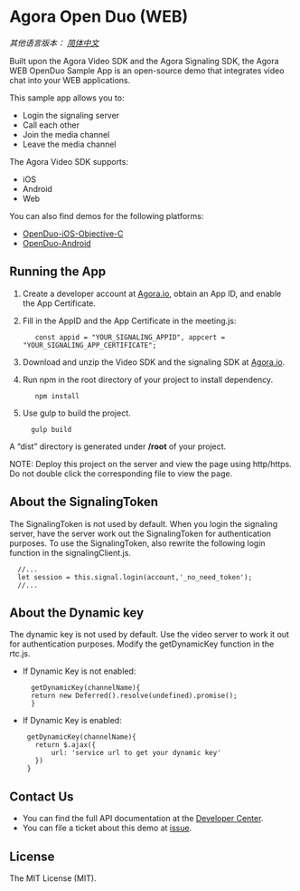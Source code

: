 # Agora Open Duo (WEB)

*其他语言版本： [简体中文](README.zh.md)*

Built upon the Agora Video SDK and the Agora Signaling SDK, the Agora WEB OpenDuo Sample App is an open-source demo that integrates video chat into your WEB applications.

This sample app allows you to:
* Login the signaling server
* Call each other
* Join the media channel
* Leave the media channel

The Agora Video SDK supports:
* iOS
* Android
* Web

You can also find demos for the following platforms:

- [OpenDuo-iOS-Objective-C](https://github.com/AgoraIO/OpenDuo-iOS-Objective-C)
- [OpenDuo-Android](https://github.com/AgoraIO/OpenDuo-Android)

## Running the App
1. Create a developer account at [Agora.io](https://dashboard.agora.io/signin/), obtain an App ID, and enable the App Certificate. 
2. Fill in the AppID and the App Certificate in the meeting.js:

          const appid = "YOUR_SIGNALING_APPID", appcert = "YOUR_SIGNALING_APP_CERTIFICATE";
      
3. Download and unzip the Video SDK and the signaling SDK at [Agora.io](https://www.agora.io/en/download/). 
4. Run npm in the root directory of your project to install dependency. 
   
          npm install
   
5. Use gulp to build the project.

         gulp build
   
A “dist” directory is generated under **/root** of your project.

NOTE: Deploy this project on the server and view the page using http/https. Do not double click the corresponding file to view the page. 

## About the SignalingToken

The SignalingToken is not used by default. When you login the signaling server, have the server work out the SignalingToken for authentication purposes. To use the SignalingToken, also rewrite the following login function in the signalingClient.js.

      //... 
      let session = this.signal.login(account,'_no_need_token');
      //... 

## About the Dynamic key

The dynamic key is not used by default. Use the video server to work it out for authentication purposes. Modify the getDynamicKey function in the rtc.js. 

* If Dynamic Key is not enabled:

        getDynamicKey(channelName){
        return new Deferred().resolve(undefined).promise();
        }
        
 * If Dynamic Key is enabled: 
 
        getDynamicKey(channelName){
          return $.ajax({
              url: 'service url to get your dynamic key'
          })
        }
        
## Contact Us
 
* You can find the full API documentation at the [Developer Center](https://docs.agora.io/en/).
* You can file a ticket about this demo at [issue](https://github.com/OpenDuo-Android/issues).

## License

The MIT License (MIT). 














